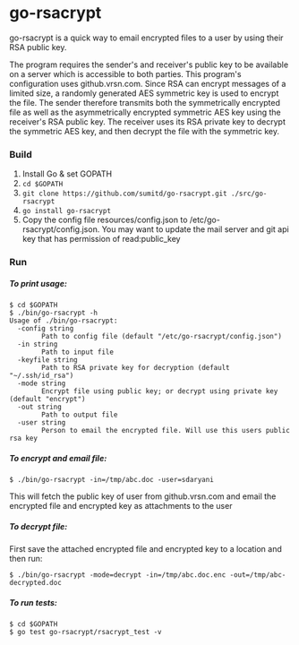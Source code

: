 # go-rsacrypt

go-rsacrypt is a quick way to email encrypted files to a user by using their RSA public key. 

The program requires the sender's and receiver's public key to be available on a server which is accessible to both parties. This program's configuration uses github.vrsn.com. Since RSA can encrypt messages of a limited size, a randomly generated AES symmetric key is used to encrypt the file. The sender therefore transmits both the symmetrically encrypted file as well as the asymmetrically encrypted symmetric AES key using the receiver's RSA public key. The receiver uses its RSA private key to decrypt the symmetric AES key, and then decrypt the file with the symmetric key.

### Build
1. Install Go & set GOPATH
2. `cd $GOPATH`
3. `git clone https://github.com/sumitd/go-rsacrypt.git ./src/go-rsacrypt`
4. `go install go-rsacrypt`
5. Copy the config file resources/config.json to /etc/go-rsacrypt/config.json. You may want to update the mail server and git api key that has permission of read:public_key

### Run
##### To print usage:
```
$ cd $GOPATH
$ ./bin/go-rsacrypt -h
Usage of ./bin/go-rsacrypt:
  -config string
    	Path to config file (default "/etc/go-rsacrypt/config.json")
  -in string
    	Path to input file
  -keyfile string
    	Path to RSA private key for decryption (default "~/.ssh/id_rsa")
  -mode string
    	Encrypt file using public key; or decrypt using private key (default "encrypt")
  -out string
    	Path to output file
  -user string
    	Person to email the encrypted file. Will use this users public rsa key
```

##### To encrypt and email file:
`$ ./bin/go-rsacrypt -in=/tmp/abc.doc -user=sdaryani`

This will fetch the public key of user from github.vrsn.com and email the encrypted file and encrypted key as attachments to the user

##### To decrypt file:
First save the attached encrypted file and encrypted key to a location and then run:

`$ ./bin/go-rsacrypt -mode=decrypt -in=/tmp/abc.doc.enc -out=/tmp/abc-decrypted.doc`

##### To run tests:
```
$ cd $GOPATH
$ go test go-rsacrypt/rsacrypt_test -v 
```

